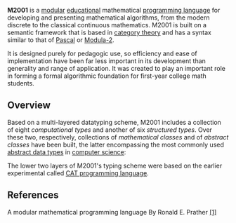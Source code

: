 **M2001** is a [modular][0] [educational][1] mathematical [programming language][2] for developing and presenting mathematical algorithms, from the modern discrete to the classical continuous mathematics. M2001 is built on a semantic framework that is based in [category theory][3] and has a syntax similar to that of [Pascal][4] or [Modula-2][5].

It is designed purely for pedagogic use, so efficiency and ease of implementation have been far less important in its development than generality and range of application. It was created to play an important role in forming a formal algorithmic foundation for first-year college math students.

## Overview

Based on a multi-layered datatyping scheme, M2001 includes a collection of eight _computational types_ and another of six _structured types_. Over these two, respectively, collections of _mathematical classes_ and of _abstract classes_ have been built, the latter encompassing the most commonly used [abstract data types][6] in [computer science][7]:

The lower two layers of M2001's typing scheme were based on the earlier experimental called [CAT programming language][8].

## References

A modular mathematical programming language By Ronald E. Prather [\[1\]][9]

  


[0]: /wiki/Modular_programming "Modular programming"
[1]: /wiki/Educational_programming_language "Educational programming language"
[2]: /wiki/Programming_language "Programming language"
[3]: /wiki/Category_theory "Category theory"
[4]: /wiki/Pascal_(programming_language) "Pascal (programming language)"
[5]: /wiki/Modula-2 "Modula-2"
[6]: /wiki/Abstract_data_type "Abstract data type"
[7]: /wiki/Computer_science "Computer science"
[8]: /w/index.php?title=CAT_programming_language&action=edit&redlink=1 "CAT programming language (page does not exist)"
[9]: http://portal.acm.org/citation.cfm?id=275172&jmp=cit&coll=GUIDE&dl=GUIDE&CFID=9683027&CFTOKEN=77604712